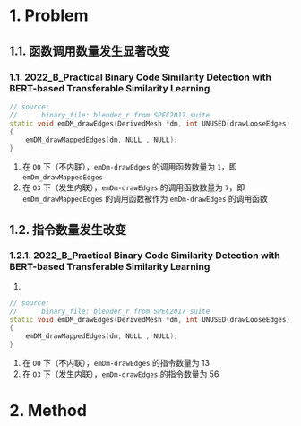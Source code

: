 # 1. Problem
## 1.1. 函数调用数量发生显著改变
### 1.1. 2022_B_Practical Binary Code Similarity Detection with BERT-based Transferable Similarity Learning
```cpp
// source: 
//      binary_file: blender_r from SPEC2017 suite
static void emDM_drawEdges(DerivedMesh *dm, int UNUSED(drawLooseEdges), int UNUSED(drawAllEdges))
{
    emDM_drawMappedEdges(dm, NULL , NULL);
}
```
1. 在 `O0` 下（不内联），`emDm-drawEdges` 的调用函数数量为 `1`，即 `emDm_drawMappedEdges`
2. 在 `O3` 下（发生内联），`emDm-drawEdges` 的调用函数数量为 `7`，即 `emDm_drawMappedEdges` 的调用函数被作为 `emDm-drawEdges` 的调用函数



## 1.2. 指令数量发生改变
### 1.2.1. 2022_B_Practical Binary Code Similarity Detection with BERT-based Transferable Similarity Learning
1. 
```cpp
// source: 
//      binary_file: blender_r from SPEC2017 suite
static void emDM_drawEdges(DerivedMesh *dm, int UNUSED(drawLooseEdges), int UNUSED(drawAllEdges))
{
    emDM_drawMappedEdges(dm, NULL , NULL);
}
```
1. 在 `O0` 下（不内联），`emDm-drawEdges` 的指令数量为 13
2. 在 `O3` 下（发生内联），`emDm-drawEdges` 的指令数量为 56



# 2. Method
